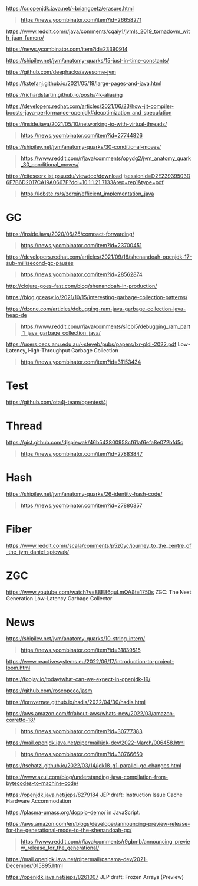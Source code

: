 https://cr.openjdk.java.net/~briangoetz/erasure.html
> https://news.ycombinator.com/item?id=26658271

https://www.reddit.com/r/java/comments/cqaiy1/jvmls_2019_tornadovm_with_juan_fumero/

https://news.ycombinator.com/item?id=23390914

https://shipilev.net/jvm/anatomy-quarks/15-just-in-time-constants/

https://github.com/deephacks/awesome-jvm

https://kstefanj.github.io/2021/05/19/large-pages-and-java.html

https://richardstartin.github.io/posts/4k-aliasing

https://developers.redhat.com/articles/2021/06/23/how-jit-compiler-boosts-java-performance-openjdk#deoptimization_and_speculation

https://inside.java/2021/05/10/networking-io-with-virtual-threads/
> https://news.ycombinator.com/item?id=27744826

https://shipilev.net/jvm/anatomy-quarks/30-conditional-moves/
> https://www.reddit.com/r/java/comments/opydg2/jvm_anatomy_quark_30_conditional_moves/

https://citeseerx.ist.psu.edu/viewdoc/download;jsessionid=D2E23939503D6F7B6D2017CA19A0667F?doi=10.1.1.21.7133&rep=rep1&type=pdf
> https://lobste.rs/s/zdrqir/efficient_implementation_java

# GC
https://inside.java/2020/06/25/compact-forwarding/
> https://news.ycombinator.com/item?id=23700451

https://developers.redhat.com/articles/2021/09/16/shenandoah-openjdk-17-sub-millisecond-gc-pauses
> https://news.ycombinator.com/item?id=28562874

http://clojure-goes-fast.com/blog/shenandoah-in-production/

https://blog.gceasy.io/2021/10/15/interesting-garbage-collection-patterns/

https://dzone.com/articles/debugging-ram-java-garbage-collection-java-heap-de
> https://www.reddit.com/r/java/comments/s1cbl5/debugging_ram_part_1_java_garbage_collection_java/

https://users.cecs.anu.edu.au/~steveb/pubs/papers/lxr-pldi-2022.pdf Low-Latency, High-Throughput Garbage Collection
> https://news.ycombinator.com/item?id=31153434

# Test
https://github.com/ota4j-team/opentest4j

# Thread
https://gist.github.com/djspiewak/46b543800958cf61af6efa8e072bfd5c
> https://news.ycombinator.com/item?id=27883847

# Hash
https://shipilev.net/jvm/anatomy-quarks/26-identity-hash-code/
> https://news.ycombinator.com/item?id=27880357

# Fiber
https://www.reddit.com/r/scala/comments/p5z0yc/journey_to_the_centre_of_the_jvm_daniel_spiewak/

# ZGC
https://www.youtube.com/watch?v=88E86quLmQA&t=1750s ZGC: The Next Generation Low-Latency Garbage Collector

# News
https://shipilev.net/jvm/anatomy-quarks/10-string-intern/
> https://news.ycombinator.com/item?id=31839515

https://www.reactivesystems.eu/2022/06/17/introduction-to-project-loom.html

https://foojay.io/today/what-can-we-expect-in-openjdk-19/

https://github.com/roscopeco/jasm

https://jornvernee.github.io/hsdis/2022/04/30/hsdis.html

https://aws.amazon.com/fr/about-aws/whats-new/2022/03/amazon-corretto-18/
> https://news.ycombinator.com/item?id=30777383

https://mail.openjdk.java.net/pipermail/jdk-dev/2022-March/006458.html
> https://news.ycombinator.com/item?id=30766650

https://tschatzl.github.io/2022/03/14/jdk18-g1-parallel-gc-changes.html

https://www.azul.com/blog/understanding-java-compilation-from-bytecodes-to-machine-code/

https://openjdk.java.net/jeps/8279184 JEP draft: Instruction Issue Cache Hardware Accommodation

https://plasma-umass.org/doppio-demo/ in JavaScript.

https://aws.amazon.com/en/blogs/developer/announcing-preview-release-for-the-generational-mode-to-the-shenandoah-gc/
> https://www.reddit.com/r/java/comments/r9gbmb/announcing_preview_release_for_the_generational/

https://mail.openjdk.java.net/pipermail/panama-dev/2021-December/015895.html

https://openjdk.java.net/jeps/8261007 JEP draft: Frozen Arrays (Preview)